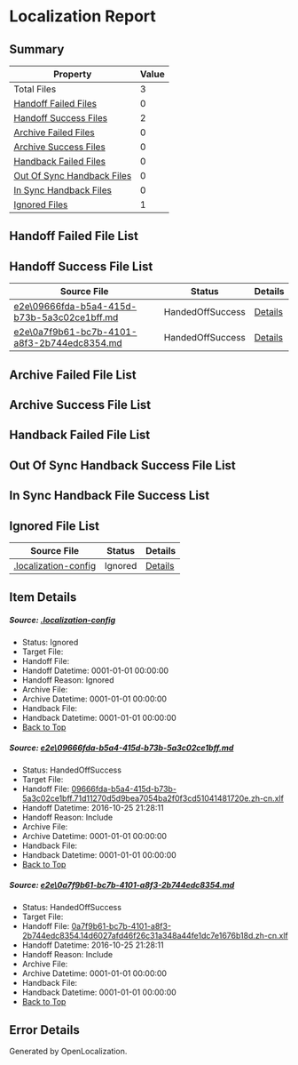 # <a name='report-top'></a> Localization Report

## Summary
 Property | Value 
 -------- | ----- 
 Total Files | 3
[ Handoff Failed Files ](#handoff-failed-list)| 0
[ Handoff Success Files ](#handoff-success-list)| 2
[ Archive Failed Files ](#archive-failed-list)| 0
[ Archive Success Files ](#archive-success-list)| 0
[ Handback Failed Files ](#handback-failed-list)| 0
[ Out Of Sync Handback Files ](#outofsync-handback-success-list)| 0
[ In Sync Handback Files ](#insync-handback-success-list)| 0
[ Ignored Files ](#ignored-list)| 1

## <a name='handoff-failed-list'></a> Handoff Failed File List

## <a name='handoff-success-list'></a> Handoff Success File List
 Source File | Status | Details 
 ----------- | ------ | ------- 
 [e2e\09666fda-b5a4-415d-b73b-5a3c02ce1bff.md](https://github.com/OpenLocalizationTestOrg/ol-test0/blob/11e2c22d67d4182c851a8e72056bfd6bec40b887/e2e/09666fda-b5a4-415d-b73b-5a3c02ce1bff.md) | HandedOffSuccess | [Details](#96d8d11666def2d59b39c9e2951a80ab914462731)
 [e2e\0a7f9b61-bc7b-4101-a8f3-2b744edc8354.md](https://github.com/OpenLocalizationTestOrg/ol-test0/blob/11e2c22d67d4182c851a8e72056bfd6bec40b887/e2e/0a7f9b61-bc7b-4101-a8f3-2b744edc8354.md) | HandedOffSuccess | [Details](#ee9d8abe284a9938cbe4ecaf8a942c0649ac29252)

## <a name='archive-failed-list'></a> Archive Failed File List

## <a name='archive-success-list'></a> Archive Success File List

## <a name='handback-failed-list'></a> Handback Failed File List

## <a name='outofsync-handback-success-list'></a> Out Of Sync Handback Success File List

## <a name='insync-handback-success-list'></a> In Sync Handback File Success List

## <a name='ignored-list'></a> Ignored File List
 Source File | Status | Details 
 ----------- | ------ | ------- 
 [.localization-config](https://github.com/OpenLocalizationTestOrg/ol-test0/blob/11e2c22d67d4182c851a8e72056bfd6bec40b887/.localization-config) | Ignored | [Details](#c268a05ecaa7ec85942ed632c29928ee5bd6da8d0)

## Item Details
##### <a name='c268a05ecaa7ec85942ed632c29928ee5bd6da8d0'></a> Source: [.localization-config](https://github.com/OpenLocalizationTestOrg/ol-test0/blob/11e2c22d67d4182c851a8e72056bfd6bec40b887/.localization-config)
* Status: Ignored
* Target File: 
* Handoff File: 
* Handoff Datetime: 0001-01-01 00:00:00
* Handoff Reason: Ignored
* Archive File: 
* Archive Datetime: 0001-01-01 00:00:00
* Handback File: 
* Handback Datetime: 0001-01-01 00:00:00
* [Back to Top](#report-top)

##### <a name='96d8d11666def2d59b39c9e2951a80ab914462731'></a> Source: [e2e\09666fda-b5a4-415d-b73b-5a3c02ce1bff.md](https://github.com/OpenLocalizationTestOrg/ol-test0/blob/11e2c22d67d4182c851a8e72056bfd6bec40b887/e2e/09666fda-b5a4-415d-b73b-5a3c02ce1bff.md)
* Status: HandedOffSuccess
* Target File: 
* Handoff File: [09666fda-b5a4-415d-b73b-5a3c02ce1bff.71d11270d5d9bea7054ba2f0f3cd51041481720e.zh-cn.xlf](https://github.com/OpenLocalizationTestOrg/ol-test0-handoff/blob/c8b5a52d7ebc46f60c887265aceb9e683173bd16/ol-handoff/OpenLocalizationTestOrg/ol-test0-zhcn/shujia/ht/09666fda-b5a4-415d-b73b-5a3c02ce1bff.71d11270d5d9bea7054ba2f0f3cd51041481720e.zh-cn.xlf)
* Handoff Datetime: 2016-10-25 21:28:11
* Handoff Reason: Include
* Archive File: 
* Archive Datetime: 0001-01-01 00:00:00
* Handback File: 
* Handback Datetime: 0001-01-01 00:00:00
* [Back to Top](#report-top)

##### <a name='ee9d8abe284a9938cbe4ecaf8a942c0649ac29252'></a> Source: [e2e\0a7f9b61-bc7b-4101-a8f3-2b744edc8354.md](https://github.com/OpenLocalizationTestOrg/ol-test0/blob/11e2c22d67d4182c851a8e72056bfd6bec40b887/e2e/0a7f9b61-bc7b-4101-a8f3-2b744edc8354.md)
* Status: HandedOffSuccess
* Target File: 
* Handoff File: [0a7f9b61-bc7b-4101-a8f3-2b744edc8354.14d6027afd46f26c31a348a44fe1dc7e1676b18d.zh-cn.xlf](https://github.com/OpenLocalizationTestOrg/ol-test0-handoff/blob/c8b5a52d7ebc46f60c887265aceb9e683173bd16/ol-handoff/OpenLocalizationTestOrg/ol-test0-zhcn/shujia/ht/0a7f9b61-bc7b-4101-a8f3-2b744edc8354.14d6027afd46f26c31a348a44fe1dc7e1676b18d.zh-cn.xlf)
* Handoff Datetime: 2016-10-25 21:28:11
* Handoff Reason: Include
* Archive File: 
* Archive Datetime: 0001-01-01 00:00:00
* Handback File: 
* Handback Datetime: 0001-01-01 00:00:00
* [Back to Top](#report-top)


## Error Details

Generated by OpenLocalization.
